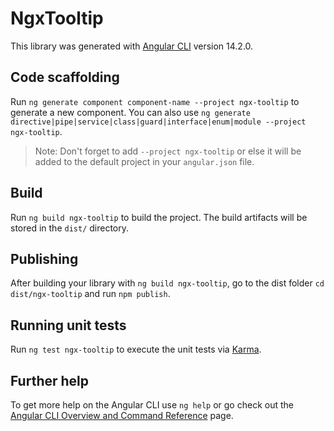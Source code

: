 # NgxTooltip

This library was generated with [Angular CLI](https://github.com/angular/angular-cli) version 14.2.0.

## Code scaffolding

Run `ng generate component component-name --project ngx-tooltip` to generate a new component. You can also use `ng generate directive|pipe|service|class|guard|interface|enum|module --project ngx-tooltip`.
> Note: Don't forget to add `--project ngx-tooltip` or else it will be added to the default project in your `angular.json` file. 

## Build

Run `ng build ngx-tooltip` to build the project. The build artifacts will be stored in the `dist/` directory.

## Publishing

After building your library with `ng build ngx-tooltip`, go to the dist folder `cd dist/ngx-tooltip` and run `npm publish`.

## Running unit tests

Run `ng test ngx-tooltip` to execute the unit tests via [Karma](https://karma-runner.github.io).

## Further help

To get more help on the Angular CLI use `ng help` or go check out the [Angular CLI Overview and Command Reference](https://angular.io/cli) page.
